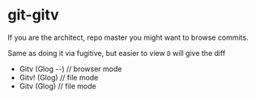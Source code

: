 # git-gitv

If you are the architect, repo master you might want to browse commits.

Same as doing it via fugitive, but easier to view
`D` will give the diff

- Gitv  (Glog --)           // browser mode
- Gitv! (Glog)              // file mode
- <range>Gitv (<range>Glog) // file mode

